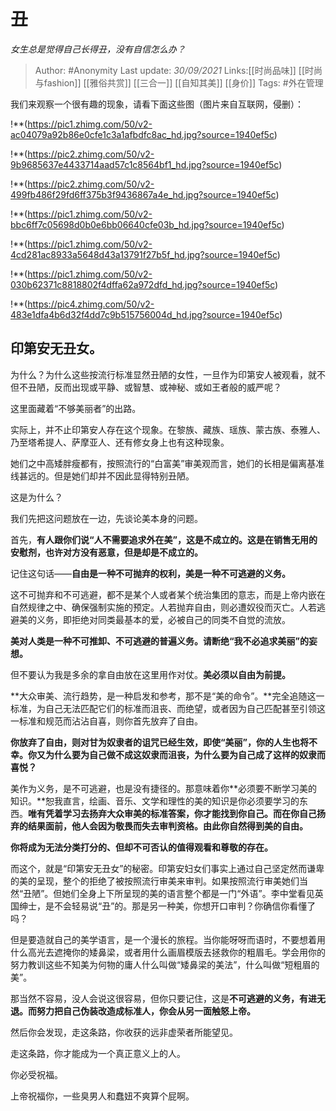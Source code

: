 # 丑
*女生总是觉得自己长得丑，没有自信怎么办？*

> Author: #Anonymity 
> Last update: *30/09/2021* 
> Links:[[时尚品味]] [[时尚与fashion]] [[雅俗共赏]] [[三合一]] [[自知其美]] [[身价]] 
> Tags: #外在管理 


我们来观察一个很有趣的现象，请看下面这些图（图片来自互联网，侵删）：

!**(https://pic1.zhimg.com/50/v2-ac04079a92b86e0cfe1c3a1afbdfc8ac_hd.jpg?source=1940ef5c)  


!**(https://pic2.zhimg.com/50/v2-9b9685637e4433714aad57c1c8564bf1_hd.jpg?source=1940ef5c)  


!**(https://pic2.zhimg.com/50/v2-499fb486f29fd6ff375b3f9436867a4e_hd.jpg?source=1940ef5c)  


!**(https://pic1.zhimg.com/50/v2-bbc6ff7c05698d0b0e6bb06640cfe03b_hd.jpg?source=1940ef5c)  


!**(https://pic1.zhimg.com/50/v2-4cd281ac8933a5648d43a13791f27b5f_hd.jpg?source=1940ef5c)  


!**(https://pic1.zhimg.com/50/v2-030b62371c8818802f4dffa62a972dfd_hd.jpg?source=1940ef5c)  


!**(https://pic4.zhimg.com/50/v2-483e1dfa4b6d32f4dd7c9b515756004d_hd.jpg?source=1940ef5c)  


**印第安无丑女。**
-----------

为什么？为什么这些按流行标准显然丑陋的女性，一旦作为印第安人被观看，就不但不丑陋，反而出现或平静、或智慧、或神秘、或如王者般的威严呢？

这里面藏着“不够美丽者”的出路。

实际上，并不止印第安人存在这个现象。在黎族、藏族、瑶族、蒙古族、泰雅人、乃至塔希提人、萨摩亚人、还有修女身上也有这种现象。

她们之中高矮胖瘦都有，按照流行的“白富美”审美观而言，她们的长相是偏离基准线甚远的。但是她们却并不因此显得特别丑陋。

这是为什么？

我们先把这问题放在一边，先谈论美本身的问题。

首先，**有人跟你们说“人不需要追求外在美”，这是不成立的。这是在销售无用的安慰剂，也许对方没有恶意，但是却是不成立的。**

记住这句话——**自由是一种不可抛弃的权利，美是一种不可逃避的义务。**

这不可抛弃和不可逃避，都不是某个人或者某个统治集团的意志，而是上帝内嵌在自然规律之中、确保强制实施的预定。人若抛弃自由，则必遭奴役而灭亡。人若逃避美的义务，即拒绝对同类最基本的爱，必被自己的同类不自觉的流放。

**美对人类是一种不可推卸、不可逃避的普遍义务。请断绝“我不必追求美丽”的妄想。**

但不要认为我是多余的拿自由放在这里用作对仗。**美必须以自由为前提。**

**大众审美、流行趋势，是一种启发和参考，那不是“美的命令”。**完全追随这一标准，为自己无法匹配它们的标准而沮丧、而绝望，或者因为自己匹配甚至引领这一标准和规范而沾沾自喜，则你首先放弃了自由。

**你放弃了自由，则对甘为奴隶者的诅咒已经生效，即使“美丽”，你的人生也将不幸。你又为什么要为自己做不成这奴隶而沮丧，为什么要为自己成了这样的奴隶而喜悦？**

美作为义务，是不可逃避，也是没有捷径的。那意味着你**必须要不断学习美的知识。**恕我直言，绘画、音乐、文学和理性的美的知识是你必须要学习的东西。**唯有凭着学习去扬弃大众审美的标准答案，你才能找到你自己。而在你自己扬弃的结果面前，他人会因为敬畏而失去审判资格。由此你自然得到美的自由。**

**你将成为无法分类打分的、但却不可否认的值得观看和尊敬的存在。**

而这个，就是“印第安无丑女”的秘密。印第安妇女们事实上通过自己坚定然而谦卑的美的呈现，整个的拒绝了被按照流行审美来审判。如果按照流行审美她们当然“丑陋”。但她们全身上下所呈现的美的语言整个都是一门“外语”。李中堂看见英国绅士，是不会轻易说“丑”的。那是另一种美，你想开口审判？你确信你看懂了吗？

但是要造就自己的美学语言，是一个漫长的旅程。当你能呀呀而语时，不要想着用什么高光去遮掩你的矮鼻梁，或者用什么画眉模版去拯救你的粗眉毛。学会用你的努力教训这些不知美为何物的庸人什么叫做“矮鼻梁的美法”，什么叫做“短粗眉的美”。

那当然不容易，没人会说这很容易，但你只要记住，这是**不可逃避的义务，有进无退。而努力把自己伪装改造成标准人，你会从另一面触怒上帝。**

然后你会发现，走这条路，你收获的远非虚荣者所能望见。

走这条路，你才能成为一个真正意义上的人。

你必受祝福。

上帝祝福你，一些臭男人和蠢妞不爽算个屁啊。




